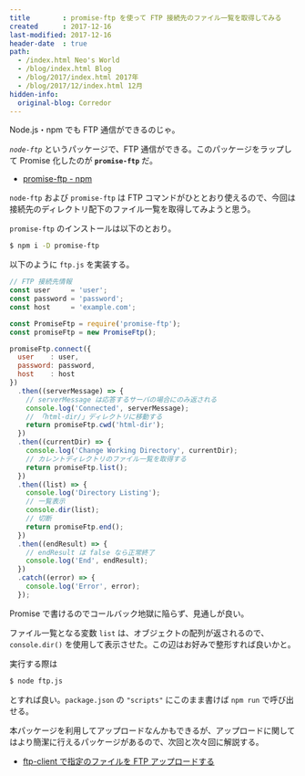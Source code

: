 ```yaml
---
title        : promise-ftp を使って FTP 接続先のファイル一覧を取得してみる
created      : 2017-12-16
last-modified: 2017-12-16
header-date  : true
path:
  - /index.html Neo's World
  - /blog/index.html Blog
  - /blog/2017/index.html 2017年
  - /blog/2017/12/index.html 12月
hidden-info:
  original-blog: Corredor
---
```


Node.js・npm でも FTP 通信ができるのじゃ。

*`node-ftp`* というパッケージで、FTP 通信ができる。このパッケージをラップして Promise 化したのが **`promise-ftp`** だ。

- [promise-ftp - npm](https://www.npmjs.com/package/promise-ftp)

`node-ftp` および `promise-ftp` は FTP コマンドがひととおり使えるので、今回は接続先のディレクトリ配下のファイル一覧を取得してみようと思う。

`promise-ftp` のインストールは以下のとおり。

```bash
$ npm i -D promise-ftp
```

以下のように `ftp.js` を実装する。

```javascript
// FTP 接続先情報
const user     = 'user';
const password = 'password';
const host     = 'example.com';

const PromiseFtp = require('promise-ftp');
const promiseFtp = new PromiseFtp();

promiseFtp.connect({
  user    : user,
  password: password,
  host    : host
})
  .then((serverMessage) => {
    // serverMessage は応答するサーバの場合にのみ返される
    console.log('Connected', serverMessage);
    // 「html-dir/」ディレクトリに移動する
    return promiseFtp.cwd('html-dir');
  })
  .then((currentDir) => {
    console.log('Change Working Directory', currentDir);
    // カレントディレクトリのファイル一覧を取得する
    return promiseFtp.list();
  })
  .then((list) => {
    console.log('Directory Listing');
    // 一覧表示
    console.dir(list);
    // 切断
    return promiseFtp.end();
  })
  .then((endResult) => {
    // endResult は false なら正常終了
    console.log('End', endResult);
  })
  .catch((error) => {
    console.log('Error', error);
  });
```

Promise で書けるのでコールバック地獄に陥らず、見通しが良い。

ファイル一覧となる変数 `list` は、オブジェクトの配列が返されるので、`console.dir()` を使用して表示させた。この辺はお好みで整形すれば良いかと。

実行する際は

```bash
$ node ftp.js
```

とすれば良い。`package.json` の `"scripts"` にこのまま書けば `npm run` で呼び出せる。

本パッケージを利用してアップロードなんかもできるが、アップロードに関してはより簡潔に行えるパッケージがあるので、次回と次々回に解説する。

- [ftp-client で指定のファイルを FTP アップロードする](/blog/2017/12/18-01.html)
